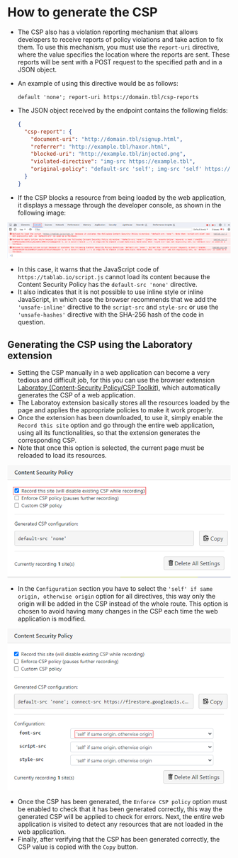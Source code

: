 # How to generate the CSP

* The CSP also has a violation reporting mechanism that allows developers to receive reports of policy violations and take action to fix them. To use this mechanism, you must use the `report-uri` directive, where the value specifies the location where the reports are sent. These reports will be sent with a POST request to the specified path and in a JSON object.
* An example of using this directive would be as follows:

  ```
  default 'none'; report-uri https://domain.tbl/csp-reports
  ```

* The JSON object received by the endpoint contains the following fields:

  ```json
  {
    "csp-report": {
      "document-uri": "http://domain.tbl/signup.html",
      "referrer": "http://example.tbl/haxor.html",
      "blocked-uri": "http://example.tbl/injected.png",
      "violated-directive": "img-src https://example.tbl",
      "original-policy": "default-src 'self'; img-src 'self' https://example.tbl; report-uri https://domain.tbl/csp-reports",
    }
  }
  ```

* If the CSP blocks a resource from being loaded by the web application, it displays a message through the developer console, as shown in the following image:

![CSP Console Error][4]

* In this case, it warns that the JavaScript code of `https://tablab.io/script.js` cannot load its content because the Content Security Policy has the `default-src 'none'` directive.
* It also indicates that it is not possible to use inline style or inline JavaScript, in which case the browser recommends that we add the `'unsafe-inline'` directive to the `script-src` and `style-src` or use the `'unsafe-hashes'` directive with the SHA-256 hash of the code in question.

## Generating the CSP using the Laboratory extension

* Setting the CSP manually in a web application can become a very tedious and difficult job, for this you can use the browser extension [Laboratoy (Content-Security Policy/CSP Toolkit)][1], which automatically generates the CSP of a web application.
* The Laboratoy extension basically stores all the resources loaded by the page and applies the appropriate policies to make it work properly.
* Once the extension has been downloaded, to use it, simply enable the `Record this site` option and go through the entire web application, using all its functionalities, so that the extension generates the corresponding CSP.
* Note that once this option is selected, the current page must be reloaded to load its resources.

![Laboratory Extension][2]

* In the `Configuration` section you have to select the `'self' if same origin, otherwise origin` option for all directives, this way only the origin will be added in the CSP instead of the whole route. This option is chosen to avoid having many changes in the CSP each time the web application is modified.

![Laboratory Extension Configuration][3]

* Once the CSP has been generated, the `Enforce CSP policy` option must be enabled to check that it has been generated correctly, this way the generated CSP will be applied to check for errors. Next, the entire web application is visited to detect any resources that are not loaded in the web application.
* Finally, after verifying that the CSP has been generated correctly, the CSP value is copied with the `Copy` button.

[1]: https://chrome.google.com/webstore/detail/laboratory/mjcamldajgnpgjcpacomkgfhccnibldg
[2]: /static/images/laboratory-image.png
[3]: /static/images/laboratory-record-site.png
[4]: /static/images/csp-console-error.png
